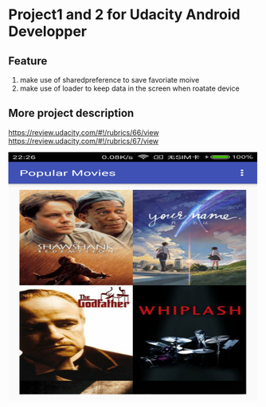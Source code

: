 # Project1 and 2 for Udacity Android Developper <br>

## Feature <br>
1. make use of sharedpreference to save favoriate moive
2. make use of loader to keep data in the screen when roatate device


## More project description 
https://review.udacity.com/#!/rubrics/66/view <br>
https://review.udacity.com/#!/rubrics/67/view

 <img src="https://github.com/yukun1992/PopularMovie/blob/version2/demo.png" width = "500" height = "500" align=center />

